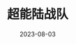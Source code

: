 ---
layout: movie-review
title: 超能陆战队
description: >
  开头还是挺新颖的，吸引人。后面逐渐套路化。
category: 电影
img: assets/img/movie/2023/chao_neng_lu_zhan_dui.jpeg
star: 4
date: 2023-08-03
---